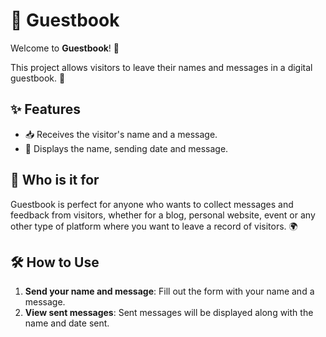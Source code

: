 # 📖 Guestbook

Welcome to **Guestbook**! 🎉

This project allows visitors to leave their names and messages in a digital guestbook. 📝

## ✨ Features

- 📥 Receives the visitor's name and a message.
- 📅 Displays the name, sending date and message.

## 🎯 Who is it for

Guestbook is perfect for anyone who wants to collect messages and feedback from visitors, whether for a blog, personal website, event or any other type of platform where you want to leave a record of visitors. 🌍

## 🛠️ How to Use

1. **Send your name and message**: Fill out the form with your name and a message.
2. **View sent messages**: Sent messages will be displayed along with the name and date sent.

